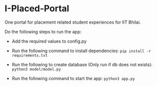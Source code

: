 # I-Placed-Portal
One portal for placement related student experiences for IIT Bhilai.

Do the following steps to run the app:
* Add the required values to config.py

* Run the following command to install dependencies:
`pip install -r requirements.txt`

* Run the following to create database (Only run if db does not exists):
`python3 model/model.py`

* Run the following command to start the app:
`python3 app.py`
